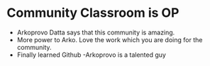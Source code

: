 # Community Classroom is OP

- Arkoprovo Datta says that this community is amazing.
- More power to Arko. Love the work which you are doing for the community.
- Finally learned Github
-Arkoprovo is a talented guy
